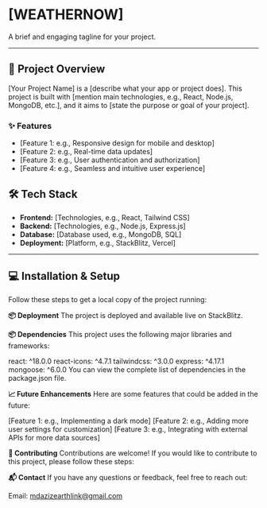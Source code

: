 # [WEATHERNOW]
A brief and engaging tagline for your project.

---

## 🚀 Project Overview
[Your Project Name] is a [describe what your app or project does]. This project is built with [mention main technologies, e.g., React, Node.js, MongoDB, etc.], and it aims to [state the purpose or goal of your project].

### ✨ Features
- [Feature 1: e.g., Responsive design for mobile and desktop]
- [Feature 2: e.g., Real-time data updates]
- [Feature 3: e.g., User authentication and authorization]
- [Feature 4: e.g., Seamless and intuitive user experience]

## 🛠️ Tech Stack
- **Frontend:** [Technologies, e.g., React, Tailwind CSS]
- **Backend:** [Technologies, e.g., Node.js, Express.js]
- **Database:** [Database used, e.g., MongoDB, SQL]
- **Deployment:** [Platform, e.g., StackBlitz, Vercel]

---

## 💻 Installation & Setup
Follow these steps to get a local copy of the project running:


**📦 Deployment**
The project is deployed and available live on StackBlitz. 

**📦 Dependencies**
This project uses the following major libraries and frameworks:

react: ^18.0.0
react-icons: ^4.7.1
tailwindcss: ^3.0.0
express: ^4.17.1
mongoose: ^6.0.0
You can view the complete list of dependencies in the package.json file.

**📈 Future Enhancements**
Here are some features that could be added in the future:

[Feature 1: e.g., Implementing a dark mode]
[Feature 2: e.g., Adding more user settings for customization]
[Feature 3: e.g., Integrating with external APIs for more data sources]

**🤝 Contributing**
Contributions are welcome! If you would like to contribute to this project, please follow these steps:


**📬 Contact**
If you have any questions or feedback, feel free to reach out:

Email: mdazizearthlink@gmail.com

